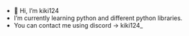 - 👋 Hi, I’m kiki124
-  I’m currently learning python and different python libraries.
- You can contact me using discord -> kiki124_
